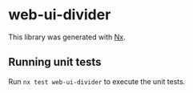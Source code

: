 # web-ui-divider

This library was generated with [Nx](https://nx.dev).

## Running unit tests

Run `nx test web-ui-divider` to execute the unit tests.

